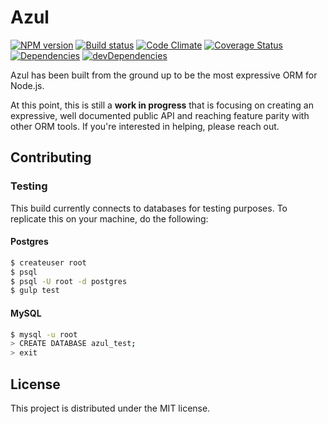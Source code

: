 # Azul

[![NPM version][npm-image]][npm-url] [![Build status][travis-image]][travis-url] [![Code Climate][codeclimate-image]][codeclimate-url] [![Coverage Status][coverage-image]][coverage-url] [![Dependencies][david-image]][david-url] [![devDependencies][david-dev-image]][david-dev-url]

Azul has been built from the ground up to be the most expressive ORM for
Node.js.

At this point, this is still a **work in progress** that is focusing on
creating an expressive, well documented public API and reaching feature parity
with other ORM tools. If you're interested in helping, please reach out.


## Contributing

### Testing

This build currently connects to databases for testing purposes. To replicate this on your machine, do the following:

#### Postgres

```bash
$ createuser root
$ psql
$ psql -U root -d postgres
$ gulp test
```
#### MySQL

```bash
$ mysql -u root
> CREATE DATABASE azul_test;
> exit
```


## License

This project is distributed under the MIT license.

[travis-url]: http://travis-ci.org/wbyoung/azul
[travis-image]: https://secure.travis-ci.org/wbyoung/azul.png?branch=master
[npm-url]: https://npmjs.org/package/azul
[npm-image]: https://badge.fury.io/js/azul.png
[codeclimate-image]: https://codeclimate.com/github/wbyoung/azul.png
[codeclimate-url]: https://codeclimate.com/github/wbyoung/azul
[coverage-image]: https://coveralls.io/repos/wbyoung/azul/badge.png
[coverage-url]: https://coveralls.io/r/wbyoung/azul
[david-image]: https://david-dm.org/wbyoung/azul.png?theme=shields.io
[david-url]: https://david-dm.org/wbyoung/azul
[david-dev-image]: https://david-dm.org/wbyoung/azul/dev-status.png?theme=shields.io
[david-dev-url]: https://david-dm.org/wbyoung/azul#info=devDependencies
